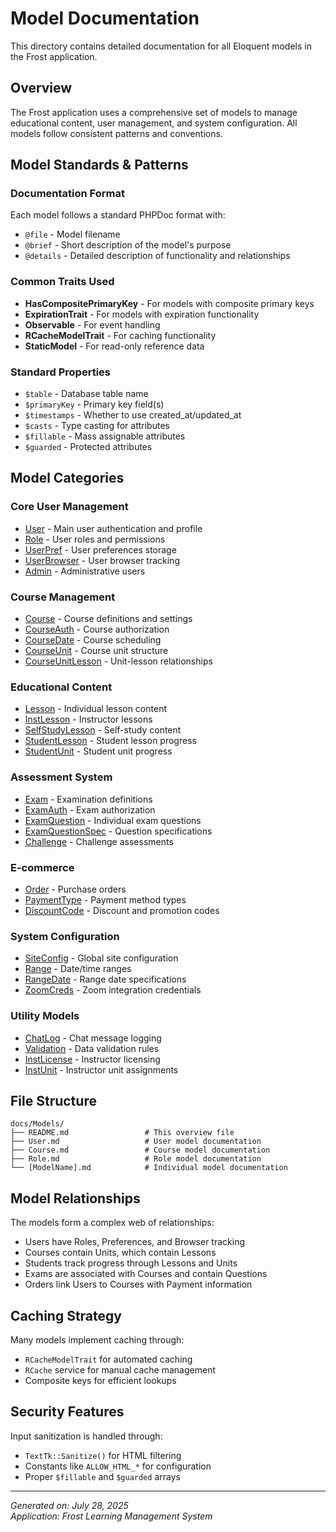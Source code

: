 # Model Documentation

This directory contains detailed documentation for all Eloquent models in the Frost application.

## Overview

The Frost application uses a comprehensive set of models to manage educational content, user management, and system configuration. All models follow consistent patterns and conventions.

## Model Standards & Patterns

### Documentation Format
Each model follows a standard PHPDoc format with:
- `@file` - Model filename
- `@brief` - Short description of the model's purpose
- `@details` - Detailed description of functionality and relationships

### Common Traits Used
- **HasCompositePrimaryKey** - For models with composite primary keys
- **ExpirationTrait** - For models with expiration functionality
- **Observable** - For event handling
- **RCacheModelTrait** - For caching functionality
- **StaticModel** - For read-only reference data

### Standard Properties
- `$table` - Database table name
- `$primaryKey` - Primary key field(s)
- `$timestamps` - Whether to use created_at/updated_at
- `$casts` - Type casting for attributes
- `$fillable` - Mass assignable attributes
- `$guarded` - Protected attributes

## Model Categories

### Core User Management
- [User](User.md) - Main user authentication and profile
- [Role](Role.md) - User roles and permissions
- [UserPref](UserPref.md) - User preferences storage
- [UserBrowser](UserBrowser.md) - User browser tracking
- [Admin](Admin.md) - Administrative users

### Course Management
- [Course](Course.md) - Course definitions and settings
- [CourseAuth](CourseAuth.md) - Course authorization
- [CourseDate](CourseDate.md) - Course scheduling
- [CourseUnit](CourseUnit.md) - Course unit structure
- [CourseUnitLesson](CourseUnitLesson.md) - Unit-lesson relationships

### Educational Content
- [Lesson](Lesson.md) - Individual lesson content
- [InstLesson](InstLesson.md) - Instructor lessons
- [SelfStudyLesson](SelfStudyLesson.md) - Self-study content
- [StudentLesson](StudentLesson.md) - Student lesson progress
- [StudentUnit](StudentUnit.md) - Student unit progress

### Assessment System
- [Exam](Exam.md) - Examination definitions
- [ExamAuth](ExamAuth.md) - Exam authorization
- [ExamQuestion](ExamQuestion.md) - Individual exam questions
- [ExamQuestionSpec](ExamQuestionSpec.md) - Question specifications
- [Challenge](Challenge.md) - Challenge assessments

### E-commerce
- [Order](Order.md) - Purchase orders
- [PaymentType](PaymentType.md) - Payment method types
- [DiscountCode](DiscountCode.md) - Discount and promotion codes

### System Configuration
- [SiteConfig](SiteConfig.md) - Global site configuration
- [Range](Range.md) - Date/time ranges
- [RangeDate](RangeDate.md) - Range date specifications
- [ZoomCreds](ZoomCreds.md) - Zoom integration credentials

### Utility Models
- [ChatLog](ChatLog.md) - Chat message logging
- [Validation](Validation.md) - Data validation rules
- [InstLicense](InstLicense.md) - Instructor licensing
- [InstUnit](InstUnit.md) - Instructor unit assignments

## File Structure

```
docs/Models/
├── README.md                 # This overview file
├── User.md                   # User model documentation
├── Course.md                 # Course model documentation
├── Role.md                   # Role model documentation
└── [ModelName].md            # Individual model documentation
```

## Model Relationships

The models form a complex web of relationships:
- Users have Roles, Preferences, and Browser tracking
- Courses contain Units, which contain Lessons
- Students track progress through Lessons and Units  
- Exams are associated with Courses and contain Questions
- Orders link Users to Courses with Payment information

## Caching Strategy

Many models implement caching through:
- `RCacheModelTrait` for automated caching
- `RCache` service for manual cache management
- Composite keys for efficient lookups

## Security Features

Input sanitization is handled through:
- `TextTk::Sanitize()` for HTML filtering
- Constants like `ALLOW_HTML_*` for configuration
- Proper `$fillable` and `$guarded` arrays

---

*Generated on: July 28, 2025*  
*Application: Frost Learning Management System*
